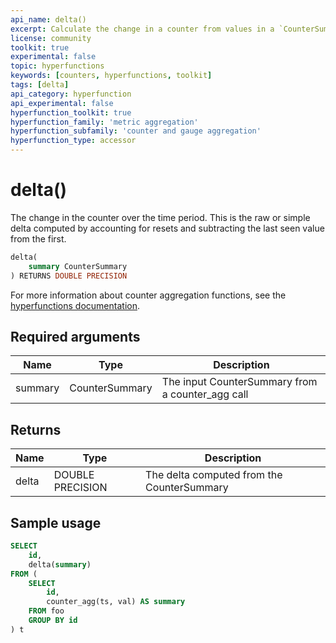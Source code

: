 ```yaml
---
api_name: delta()
excerpt: Calculate the change in a counter from values in a `CounterSummary`
license: community
toolkit: true
experimental: false
topic: hyperfunctions
keywords: [counters, hyperfunctions, toolkit]
tags: [delta]
api_category: hyperfunction
api_experimental: false
hyperfunction_toolkit: true
hyperfunction_family: 'metric aggregation'
hyperfunction_subfamily: 'counter and gauge aggregation'
hyperfunction_type: accessor
---
```


# delta() <tag type="toolkit" content="Toolkit" />
The change in the counter over the time period. This is the raw or simple delta
computed by accounting for resets and subtracting the last seen value from the
first.

```sql
delta(
    summary CounterSummary
) RETURNS DOUBLE PRECISION
```

For more information about counter aggregation functions, see the
[hyperfunctions documentation][hyperfunctions-counter-agg].

## Required arguments

|Name|Type|Description|
|-|-|-|
|summary|CounterSummary|The input CounterSummary from a counter_agg call|

## Returns

|Name|Type|Description|
|-|-|-|
|delta|DOUBLE PRECISION|The delta computed from the CounterSummary|

## Sample usage

```sql
SELECT
    id,
    delta(summary)
FROM (
    SELECT
        id,
        counter_agg(ts, val) AS summary
    FROM foo
    GROUP BY id
) t
```

[hyperfunctions-counter-agg]: timescaledb/:currentVersion:/how-to-guides/hyperfunctions/counter-aggregation/
